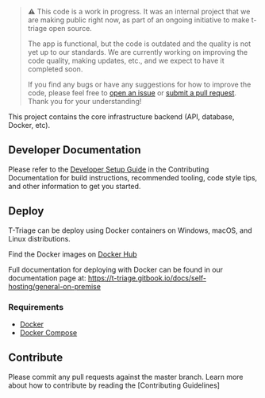 > **⚠️** This code is a work in progress. It was an internal project that we are making public right now, as part of an ongoing initiative to make t-triage open source.
>
> The app is functional, but the code is outdated and the quality is not yet up to our standards. We are currently working on improving the code quality, making updates, etc., and we expect to have it completed soon.
> 
> If you find any bugs or have any suggestions for how to improve the code, please feel free to [open an issue](https://github.com/t-triage/server/issues/new) or [submit a pull request](https://github.com/t-triage/server/pulls). Thank you for your understanding!


This project contains the core infrastructure backend (API, database, Docker, etc).

## Developer Documentation

Please refer to the [Developer Setup Guide](https://t-triage.gitbook.io/docs/developer-guidelines/setup-guide) in the Contributing Documentation for build instructions, recommended tooling, code style tips, and other information to get you started.

## Deploy

T-Triage can be deploy  using Docker containers on Windows, macOS, and Linux distributions.

Find the Docker images on [Docker Hub](https://hub.docker.com/u/ttriage)


Full documentation for deploying with Docker can be found in our documentation page at: https://t-triage.gitbook.io/docs/self-hosting/general-on-premise

### Requirements

- [Docker](https://www.docker.com/community-edition#/download)
- [Docker Compose](https://docs.docker.com/compose/install/) 

## Contribute

Please commit any pull requests against the master branch. Learn more about how to contribute by reading the [Contributing Guidelines]
